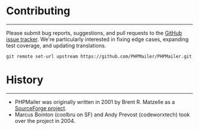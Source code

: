 # Contributing
---
Please submit bug reports, suggestions, and pull requests to the [GitHub issue tracker](https://github.com/PHPMailer/PHPMailer/issues).
We're particularly interested in fixing edge cases, expanding test coverage, and updating translations.

`git remote set-url upstream https://github.com/PHPMailer/PHPMailer.git`

# History
---
- PHPMailer was originally written in 2001 by Brent R. Matzelle as a [SourceForge project](https://sourceforge.net/projects/phpmailer/).
- Marcus Bointon (coolbru on SF) and Andy Prevost (codeworxtech) took over the project in 2004.
